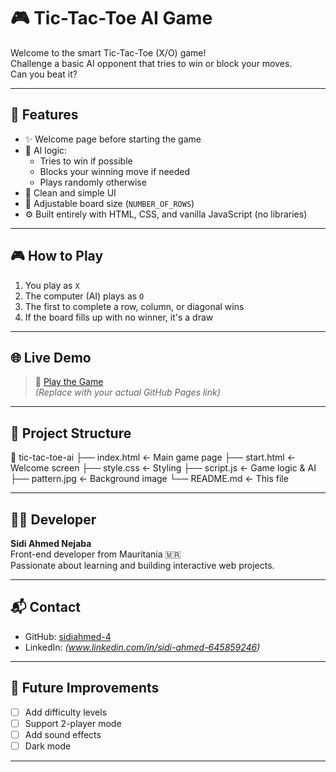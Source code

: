 # 🎮 Tic-Tac-Toe AI Game

Welcome to the smart Tic-Tac-Toe (X/O) game!  
Challenge a basic AI opponent that tries to win or block your moves.  
Can you beat it?

---

## 🚀 Features

- ✨ Welcome page before starting the game
- 🤖 AI logic:
  - Tries to win if possible
  - Blocks your winning move if needed
  - Plays randomly otherwise
- 🧩 Clean and simple UI
- 📐 Adjustable board size (`NUMBER_OF_ROWS`)
- ⚙️ Built entirely with HTML, CSS, and vanilla JavaScript (no libraries)

---

## 🎮 How to Play

1. You play as `X`
2. The computer (AI) plays as `O`
3. The first to complete a row, column, or diagonal wins
4. If the board fills up with no winner, it's a draw

---

## 🌐 Live Demo

> 🔗 [Play the Game](https://your-username.github.io/tic-tac-toe-ai)  
> *(Replace with your actual GitHub Pages link)*

---

## 📁 Project Structure

📁 tic-tac-toe-ai
├── index.html ← Main game page
├── start.html ← Welcome screen
├── style.css ← Styling
├── script.js ← Game logic & AI
├── pattern.jpg ← Background image
└── README.md ← This file


---

## 🧑‍💻 Developer

**Sidi Ahmed Nejaba**  
Front-end developer from Mauritania 🇲🇷  
Passionate about learning and building interactive web projects.

---

## 📬 Contact

- GitHub: [sidiahmed-4](https://github.com/sidiahmed-4)
- LinkedIn: *(www.linkedin.com/in/sidi-ahmed-645859246)*

---

## 🔮 Future Improvements

- [ ] Add difficulty levels
- [ ] Support 2-player mode
- [ ] Add sound effects
- [ ] Dark mode

---

